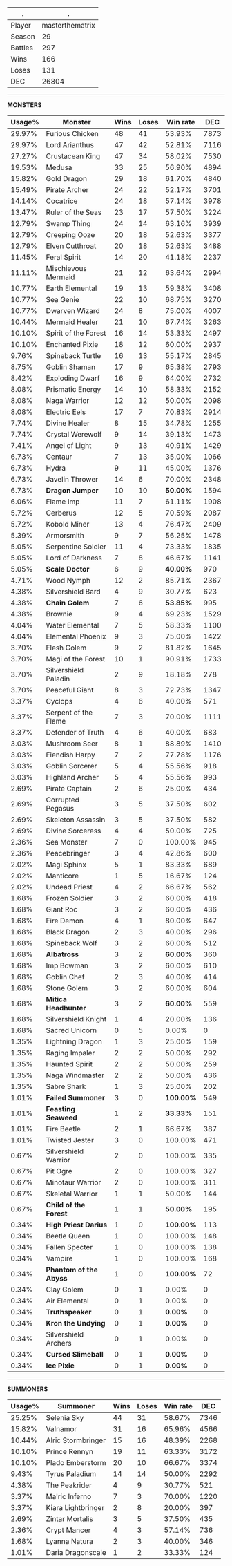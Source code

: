 .|.
|-|-
Player|masterthematrix
Season|29
Battles|297
Wins|166
Loses|131
DEC|26804

---
**MONSTERS**

Usage%|Monster|Wins|Loses|Win rate|DEC|
-|-|-|-|-|-|
29.97%|Furious Chicken|48|41|53.93%|7873|
29.97%|Lord Arianthus|47|42|52.81%|7116|
27.27%|Crustacean King|47|34|58.02%|7530|
19.53%|Medusa|33|25|56.90%|4894|
15.82%|Gold Dragon|29|18|61.70%|4840|
15.49%|Pirate Archer|24|22|52.17%|3701|
14.14%|Cocatrice|24|18|57.14%|3978|
13.47%|Ruler of the Seas|23|17|57.50%|3224|
12.79%|Swamp Thing|24|14|63.16%|3939|
12.79%|Creeping Ooze|20|18|52.63%|3377|
12.79%|Elven Cutthroat|20|18|52.63%|3488|
11.45%|Feral Spirit|14|20|41.18%|2237|
11.11%|Mischievous Mermaid|21|12|63.64%|2994|
10.77%|Earth Elemental|19|13|59.38%|3408|
10.77%|Sea Genie|22|10|68.75%|3270|
10.77%|Dwarven Wizard|24|8|75.00%|4007|
10.44%|Mermaid Healer|21|10|67.74%|3263|
10.10%|Spirit of the Forest|16|14|53.33%|2497|
10.10%|Enchanted Pixie|18|12|60.00%|2937|
9.76%|Spineback Turtle|16|13|55.17%|2845|
8.75%|Goblin Shaman|17|9|65.38%|2793|
8.42%|Exploding Dwarf|16|9|64.00%|2732|
8.08%|Prismatic Energy|14|10|58.33%|2152|
8.08%|Naga Warrior|12|12|50.00%|2098|
8.08%|Electric Eels|17|7|70.83%|2914|
7.74%|Divine Healer|8|15|34.78%|1255|
7.74%|Crystal Werewolf|9|14|39.13%|1473|
7.41%|Angel of Light|9|13|40.91%|1429|
6.73%|Centaur|7|13|35.00%|1066|
6.73%|Hydra|9|11|45.00%|1376|
6.73%|Javelin Thrower|14|6|70.00%|2348|
6.73%|**Dragon Jumper**|10|10|**50.00%**|1594|
6.06%|Flame Imp|11|7|61.11%|1908|
5.72%|Cerberus|12|5|70.59%|2087|
5.72%|Kobold Miner|13|4|76.47%|2409|
5.39%|Armorsmith|9|7|56.25%|1478|
5.05%|Serpentine Soldier|11|4|73.33%|1835|
5.05%|Lord of Darkness|7|8|46.67%|1141|
5.05%|**Scale Doctor**|6|9|**40.00%**|970|
4.71%|Wood Nymph|12|2|85.71%|2367|
4.38%|Silvershield Bard|4|9|30.77%|623|
4.38%|**Chain Golem**|7|6|**53.85%**|995|
4.38%|Brownie|9|4|69.23%|1529|
4.04%|Water Elemental|7|5|58.33%|1100|
4.04%|Elemental Phoenix|9|3|75.00%|1422|
3.70%|Flesh Golem|9|2|81.82%|1645|
3.70%|Magi of the Forest|10|1|90.91%|1733|
3.70%|Silvershield Paladin|2|9|18.18%|278|
3.70%|Peaceful Giant|8|3|72.73%|1347|
3.37%|Cyclops|4|6|40.00%|571|
3.37%|Serpent of the Flame|7|3|70.00%|1111|
3.37%|Defender of Truth|4|6|40.00%|683|
3.03%|Mushroom Seer|8|1|88.89%|1410|
3.03%|Fiendish Harpy|7|2|77.78%|1176|
3.03%|Goblin Sorcerer|5|4|55.56%|918|
3.03%|Highland Archer|5|4|55.56%|993|
2.69%|Pirate Captain|2|6|25.00%|434|
2.69%|Corrupted Pegasus|3|5|37.50%|602|
2.69%|Skeleton Assassin|3|5|37.50%|582|
2.69%|Divine Sorceress|4|4|50.00%|725|
2.36%|Sea Monster|7|0|100.00%|945|
2.36%|Peacebringer|3|4|42.86%|600|
2.02%|Magi Sphinx|5|1|83.33%|689|
2.02%|Manticore|1|5|16.67%|124|
2.02%|Undead Priest|4|2|66.67%|562|
1.68%|Frozen Soldier|3|2|60.00%|418|
1.68%|Giant Roc|3|2|60.00%|436|
1.68%|Fire Demon|4|1|80.00%|647|
1.68%|Black Dragon|2|3|40.00%|296|
1.68%|Spineback Wolf|3|2|60.00%|512|
1.68%|**Albatross**|3|2|**60.00%**|360|
1.68%|Imp Bowman|3|2|60.00%|610|
1.68%|Goblin Chef|2|3|40.00%|414|
1.68%|Stone Golem|3|2|60.00%|604|
1.68%|**Mitica Headhunter**|3|2|**60.00%**|559|
1.68%|Silvershield Knight|1|4|20.00%|136|
1.68%|Sacred Unicorn|0|5|0.00%|0|
1.35%|Lightning Dragon|1|3|25.00%|159|
1.35%|Raging Impaler|2|2|50.00%|292|
1.35%|Haunted Spirit|2|2|50.00%|259|
1.35%|Naga Windmaster|2|2|50.00%|436|
1.35%|Sabre Shark|1|3|25.00%|202|
1.01%|**Failed Summoner**|3|0|**100.00%**|549|
1.01%|**Feasting Seaweed**|1|2|**33.33%**|151|
1.01%|Fire Beetle|2|1|66.67%|387|
1.01%|Twisted Jester|3|0|100.00%|471|
0.67%|Silvershield Warrior|2|0|100.00%|335|
0.67%|Pit Ogre|2|0|100.00%|327|
0.67%|Minotaur Warrior|2|0|100.00%|311|
0.67%|Skeletal Warrior|1|1|50.00%|144|
0.67%|**Child of the Forest**|1|1|**50.00%**|195|
0.34%|**High Priest Darius**|1|0|**100.00%**|113|
0.34%|Beetle Queen|1|0|100.00%|148|
0.34%|Fallen Specter|1|0|100.00%|138|
0.34%|Vampire|1|0|100.00%|168|
0.34%|**Phantom of the Abyss**|1|0|**100.00%**|72|
0.34%|Clay Golem|0|1|0.00%|0|
0.34%|Air Elemental|0|1|0.00%|0|
0.34%|**Truthspeaker**|0|1|**0.00%**|0|
0.34%|**Kron the Undying**|0|1|**0.00%**|0|
0.34%|Silvershield Archers|0|1|0.00%|0|
0.34%|**Cursed Slimeball**|0|1|**0.00%**|0|
0.34%|**Ice Pixie**|0|1|**0.00%**|0|

---
**SUMMONERS**

Usage%|Summoner|Wins|Loses|Win rate|DEC|
-|-|-|-|-|-|
25.25%|Selenia Sky|44|31|58.67%|7346|
15.82%|Valnamor|31|16|65.96%|4566|
10.44%|Alric Stormbringer|15|16|48.39%|2268|
10.10%|Prince Rennyn|19|11|63.33%|3172|
10.10%|Plado Emberstorm|20|10|66.67%|3374|
9.43%|Tyrus Paladium|14|14|50.00%|2292|
4.38%|The Peakrider|4|9|30.77%|521|
3.37%|Malric Inferno|7|3|70.00%|1220|
3.37%|Kiara Lightbringer|2|8|20.00%|397|
2.69%|Zintar Mortalis|3|5|37.50%|435|
2.36%|Crypt Mancer|4|3|57.14%|736|
1.68%|Lyanna Natura|2|3|40.00%|346|
1.01%|Daria Dragonscale|1|2|33.33%|124|

